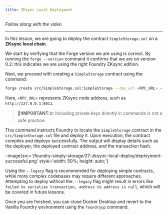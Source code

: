 ```yaml
---
title: ZKsync Local Deployment
---
```


_Follow along with the video_

---

In this lesson, we are going to deploy the contract `SimpleStorage.sol` on a **ZKsync local chain**.

We start by verifying that the Forge version we are using is correct. By running the `forge --version` command it confirms that we are on version 0.2: this indicates we are using the right Foundry ZKsync edition.

Next, we proceed with creating a `SimpleStorage` contract using the command:

```bash
forge create src/SimpleStorage.sol:SimpleStorage --rpc_url <RPC_URL> --private_key <PRIVATE_KEY> --legacy --zksync
```

Here, `<RPC_URL>` represents ZKsync node address, such as `http://127.0.0.1:8011`.

> 👀❗**IMPORTANT**:br
> Including private keys directly in commands is not a safe practice.

This command instructs Foundry to locate the `SimpleStorage` contract in the `src/SimpleStorage.sol` file and deploy it. Upon execution, the contract compiles and deploys successfully. The output will display details such as the deployer, the deployed contract address, and the transaction hash.

::image{src='/foundry-simply-storage/27-zksync-local-deploy/deployment-successful.png' style='width: 50%; height: auto;'}

Using the `--legacy` flag is recommended for deploying simple contracts, while more complex codebases may require different approaches. Attempting to deploy without the `--legacy` flag might result in errors like `failed to serialize transaction, address to address is null`, which will be covered in future lessons.

Once you are finished, you can close Docker Desktop and revert to the Vanilla Foundry environment using the `foundryup` command.

